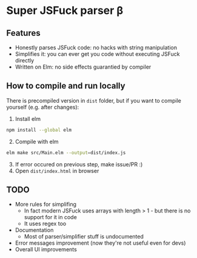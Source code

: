Super JSFuck parser β
=====
## Features
* Honestly parses JSFuck code: no hacks with string manipulation
* Simplifies it: you can ever get you code without executing JSFuck directly
* Written on Elm: no side effects guarantied by compiler

## How to compile and run locally
There is precompiled version in `dist` folder, but if you want to compile yourself (e.g. after changes):
1. Install elm
```bash
npm install --global elm
```
2. Compile with elm
```bash
elm make src/Main.elm --output=dist/index.js
```
3. If error occured on previous step, make issue/PR :)
4. Open `dist/index.html` in browser

## TODO
* More rules for simplifing
    * In fact modern JSFuck uses arrays with length > 1 - but there is no support for it in code
    * It uses regex too
* Documentation
    * Most of parser/simplifier stuff is undocumented
* Error messages improvement (now they're not useful even for devs) 
* Overall UI improvements